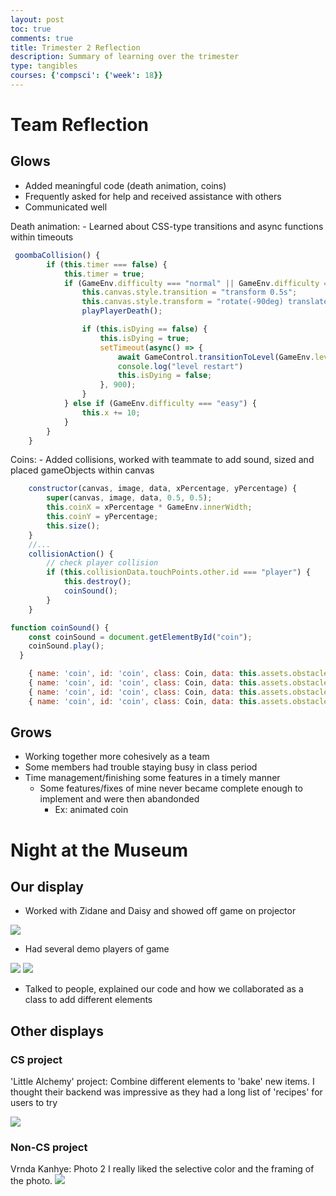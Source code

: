 ```yaml
---
layout: post
toc: true
comments: true
title: Trimester 2 Reflection
description: Summary of learning over the trimester
type: tangibles
courses: {'compsci': {'week': 18}}
---
```


# Team Reflection

## Glows

- Added meaningful code (death animation, coins)
- Frequently asked for help and received assistance with others
- Communicated well


Death animation:
    - Learned about CSS-type transitions and async functions within timeouts

```js
 goombaCollision() {
        if (this.timer === false) {
            this.timer = true;
            if (GameEnv.difficulty === "normal" || GameEnv.difficulty === "hard") {
                this.canvas.style.transition = "transform 0.5s";
                this.canvas.style.transform = "rotate(-90deg) translate(-26px, 0%)";
                playPlayerDeath();

                if (this.isDying == false) {
                    this.isDying = true;
                    setTimeout(async() => {
                        await GameControl.transitionToLevel(GameEnv.levels[GameEnv.levels.indexOf(GameEnv.currentLevel)]);
                        console.log("level restart")
                        this.isDying = false;
                    }, 900); 
                }
            } else if (GameEnv.difficulty === "easy") {
                this.x += 10;
            }
        }
    }
```

Coins:
    - Added collisions, worked with teammate to add sound, sized and placed gameObjects within canvas

```js
    constructor(canvas, image, data, xPercentage, yPercentage) {
        super(canvas, image, data, 0.5, 0.5);
        this.coinX = xPercentage * GameEnv.innerWidth;
        this.coinY = yPercentage;
        this.size();
    }
    //...
    collisionAction() {
        // check player collision
        if (this.collisionData.touchPoints.other.id === "player") {
            this.destroy();
            coinSound();
        }
    }    
```

```js
function coinSound() {
    const coinSound = document.getElementById("coin");
    coinSound.play();
  }
```

```js
    { name: 'coin', id: 'coin', class: Coin, data: this.assets.obstacles.coin, xPercentage: 0.1908, yPercentage: 0.75 },
    { name: 'coin', id: 'coin', class: Coin, data: this.assets.obstacles.coin, xPercentage: 0.2242, yPercentage: 0.75 },
    { name: 'coin', id: 'coin', class: Coin, data: this.assets.obstacles.coin, xPercentage: 0.2575, yPercentage: 0.75 },
    { name: 'coin', id: 'coin', class: Coin, data: this.assets.obstacles.coin, xPercentage: 0.5898, yPercentage: 0.900 },
```


## Grows

- Working together more cohesively as a team
- Some members had trouble staying busy in class period
- Time management/finishing some features in a timely manner
    - Some features/fixes of mine never became complete enough to implement and were then abandonded
        - Ex: animated coin

# Night at the Museum

## Our display

- Worked with Zidane and Daisy and showed off game on projector

<img src="{{site.baseurl}}/images/natm1.png">

- Had several demo players of game

<img src="{{site.baseurl}}/images/natm2.png">

<img src="{{site.baseurl}}/images/natm3.png">

- Talked to people, explained our code and how we collaborated as a class to add different elements

## Other displays

### CS project
'Little Alchemy' project: Combine different elements to 'bake' new items. I thought their backend was impressive as they had a long list of 'recipes' for users to try

<img src="{{site.baseurl}}/images/natm4.JPG">

### Non-CS project
Vrnda Kanhye: Photo 2 
I really liked the selective color and the framing of the photo.
<img src="{{site.baseurl}}/images/natm5.png">
